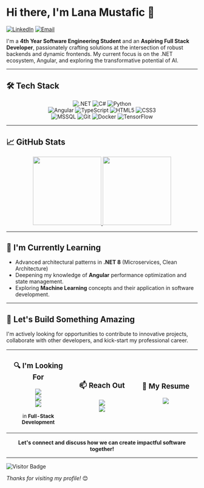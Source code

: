 # Hi there, I'm Lana Mustafic 👋

[![LinkedIn](https://img.shields.io/badge/LinkedIn-Connect-pink?style=for-the-badge&logo=linkedin&color=%23FFC2D1&logoColor=white)](https://linkedin.com/in/lana-mustafic)
[![Email](https://img.shields.io/badge/Email-Contact%20Me-pink?style=for-the-badge&logo=gmail&color=%23FFC2D1&logoColor=white)](mailto:lana-mustafic@outlook.com)

I'm a **4th Year Software Engineering Student** and an **Aspiring Full Stack Developer**, passionately crafting solutions at the intersection of robust backends and dynamic frontends. My current focus is on the .NET ecosystem, Angular, and exploring the transformative potential of AI.

---

## 🛠️ Tech Stack

<p align="center">
  <!-- Backend -->
  <img src="https://img.shields.io/badge/.NET-512BD4?style=for-the-badge&logo=dotnet&logoColor=white" alt=".NET" />
  <img src="https://img.shields.io/badge/C%23-239120?style=for-the-badge&logo=c-sharp&logoColor=white" alt="C#" />
  <img src="https://img.shields.io/badge/python-3670A0?style=for-the-badge&logo=python&logoColor=ffdd54" alt="Python" />
  <br />
  <!-- Frontend -->
  <img src="https://img.shields.io/badge/angular-%23DD0031.svg?style=for-the-badge&logo=angular&logoColor=white" alt="Angular" />
  <img src="https://img.shields.io/badge/typescript-%23007ACC.svg?style=for-the-badge&logo=typescript&logoColor=white" alt="TypeScript" />
  <img src="https://img.shields.io/badge/html5-%23E34F26.svg?style=for-the-badge&logo=html5&logoColor=white" alt="HTML5" />
  <img src="https://img.shields.io/badge/css3-%231572B6.svg?style=for-the-badge&logo=css3&logoColor=white" alt="CSS3" />
  <br />
  <!-- Databases & Tools -->
  <img src="https://img.shields.io/badge/Microsoft%20SQL%20Server-CC2927?style=for-the-badge&logo=microsoft%20sql%20server&logoColor=white" alt="MSSQL" />
  <img src="https://img.shields.io/badge/git-%23F05033.svg?style=for-the-badge&logo=git&logoColor=white" alt="Git" />
  <img src="https://img.shields.io/badge/docker-%230db7ed.svg?style=for-the-badge&logo=docker&logoColor=white" alt="Docker" />
  <img src="https://img.shields.io/badge/TensorFlow-FF6F00?style=for-the-badge&logo=tensorflow&logoColor=white" alt="TensorFlow" />
</p>

---

## 📈 GitHub Stats

<p align="center">
  <a href="https://github.com/lana-mustafic">
    <!-- GitHub Streak Stats - Customized for Pink Theme -->
    <img height="180em" src="https://github-readme-streak-stats.herokuapp.com/?user=lana-mustafic&theme=default&hide_border=true&background=FFC2D120&fire=FF9EAA&ring=FF9EAA&currStreakNum=9D4EDD&sideLabels=9D4EDD&dates=6D6875" />
    <!-- Top Languages Card - Using a light theme -->
    <img height="180em" src="https://github-readme-stats.vercel.app/api/top-langs/?username=lana-mustafic&theme=default&hide_border=true&layout=compact&langs_count=8&hide=procfile&bg_color=FFC2D120&title_color=9D4EDD&text_color=6D6875" />
  </a>
</p>

---

## 🌱 I'm Currently Learning

*   Advanced architectural patterns in **.NET 8** (Microservices, Clean Architecture)
*   Deepening my knowledge of **Angular** performance optimization and state management.
*   Exploring **Machine Learning** concepts and their application in software development.

---

## 🤝 Let's Build Something Amazing

I'm actively looking for opportunities to contribute to innovative projects, collaborate with other developers, and kick-start my professional career.

<table align="center">
  <tr>
    <td align="center" width="33%">
      <h3>🔍 I'm Looking For</h3>
      <a href="https://">
        <img src="https://img.shields.io/badge/Full_Time-Roles-8A2BE2?style=for-the-badge&logo=bookmark&logoColor=white" />
      </a>
      <br />
      <a href="https://">
        <img src="https://img.shields.io/badge/Internships-Open-FF69B4?style=for-the-badge&logo=graduation-cap&logoColor=white" />
      </a>
      <br />
      <a href="https://">
        <img src="https://img.shields.io/badge/Collab-Projects-228B22?style=for-the-badge&logo=git&logoColor=white" />
      </a>
      <p><sub>in <b>Full-Stack Development</b></sub></p>
    </td>
    <td align="center" width="33%">
      <h3>📫 Reach Out</h3>
      <a href="mailto:lana-mustafic@outlook.com">
        <img src="https://img.shields.io/badge/Email-Me-D14836?style=for-the-badge&logo=gmail&logoColor=white" />
      </a>
      <br />
      <a href="https://linkedin.com/in/lana-mustafic">
        <img src="https://img.shields.io/badge/LinkedIn-Connect-0A66C2?style=for-the-badge&logo=linkedin&logoColor=white" />
      </a>
    </td>
    <td align="center" width="33%">
      <h3>💼 My Resume</h3>
      <a href="https://lana-mustafic.github.io/portfolio/">
        <img src="https://img.shields.io/badge/View_Online-Portfolio-6A0DAD?style=for-the-badge&logo=read-the-docs&logoColor=white" />
      </a>
      <p><sub></sub></p>
    </td>
  </tr>
</table>

<p align="center"><b>Let's connect and discuss how we can create impactful software together!</b></p>

---

![Visitor Badge](https://komarev.com/ghpvc/?username=lana-mustafic&color=FF9EAA&style=flat-square)

*Thanks for visiting my profile!* 😊
